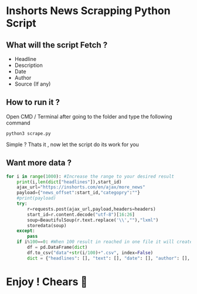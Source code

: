 # Inshorts News Scrapping Python Script


## What will the script Fetch ?

- Headline
- Description
- Date
- Author
- Source (If any)

## How to run it ?

Open CMD / Terminal after going to the folder and type the following command
```console
python3 scrape.py
```
Simple ? Thats it , now let the script do its work for you 

## Want more data ?
```python
for i in range(1000): #Increase the range to your desired result
    print(i,len(dict["headlines"]),start_id)
    ajax_url="https://inshorts.com/en/ajax/more_news"
    payload={"news_offset":start_id,"categopry":""}
    #print(payload)
    try:
        r=requests.post(ajax_url,payload,headers=headers)
        start_id=r.content.decode("utf-8")[16:26]
        soup=BeautifulSoup(r.text.replace('\\',""),"lxml")
        storedata(soup)
    except:
        pass
    if i%100==0: #When 100 result in reached in one file it will create a new .csv file and start saving data there 
        df = pd.DataFrame(dict)
        df.to_csv("data"+str(i/100)+".csv", index=False)
        dict = {"headlines": [], "text": [], "date": [], "author": [], "read_more": []}
```


# Enjoy ! Chears 🍻
